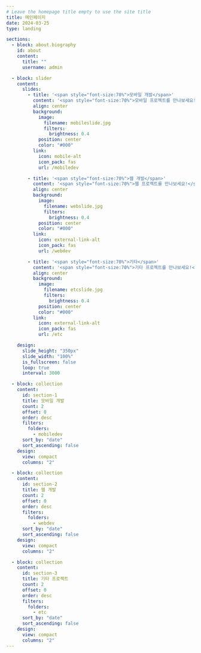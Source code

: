 ```yaml
---
# Leave the homepage title empty to use the site title
title: 메인페이지
date: 2024-03-25
type: landing

sections:
  - block: about.biography
    id: about
    content:
      title: ""
      username: admin

  - block: slider
    content:
      slides:
        - title: '<span style="font-size:70%">모바일 개발</span>'
          content: '<span style="font-size:70%">모바일 프로젝트를 만나보세요!</span>'
          align: center
          background:
            image:
              filename: mobileslide.jpg
              filters:
                brightness: 0.4
            position: center
            color: "#000"
          link:
            icon: mobile-alt
            icon_pack: fas
            url: /mobiledev

        - title: '<span style="font-size:70%">웹 개발</span>'
          content: '<span style="font-size:70%">웹 프로젝트를 만나보세요!</span>'
          align: center
          background:
            image:
              filename: webslide.jpg
              filters:
                brightness: 0.4
            position: center
            color: "#000"
          link:
            icon: external-link-alt
            icon_pack: fas
            url: /webdev

        - title: '<span style="font-size:70%">기타</span>'
          content: '<span style="font-size:70%">기타 프로젝트를 만나보세요!</span>'
          align: center
          background:
            image:
              filename: etcslide.jpg
              filters:
                brightness: 0.4
            position: center
            color: "#000"
          link:
            icon: external-link-alt
            icon_pack: fas
            url: /etc

    design:
      slide_height: "350px"
      slide_width: "100%"
      is_fullscreen: false
      loop: true
      interval: 3000

  - block: collection
    content:
      id: section-1
      title: 모바일 개발
      count: 2
      offset: 0
      order: desc
      filters:
        folders:
          - mobiledev
      sort_by: "date"
      sort_ascending: false
    design:
      view: compact
      columns: "2"

  - block: collection
    content:
      id: section-2
      title: 웹 개발
      count: 2
      offset: 0
      order: desc
      filters:
        folders:
          - webdev
      sort_by: "date"
      sort_ascending: false
    design:
      view: compact
      columns: "2"

  - block: collection
    content:
      id: section-3
      title: 기타 프로젝트
      count: 2
      offset: 0
      order: desc
      filters:
        folders:
          - etc
      sort_by: "date"
      sort_ascending: false
    design:
      view: compact
      columns: "2"
---
```


